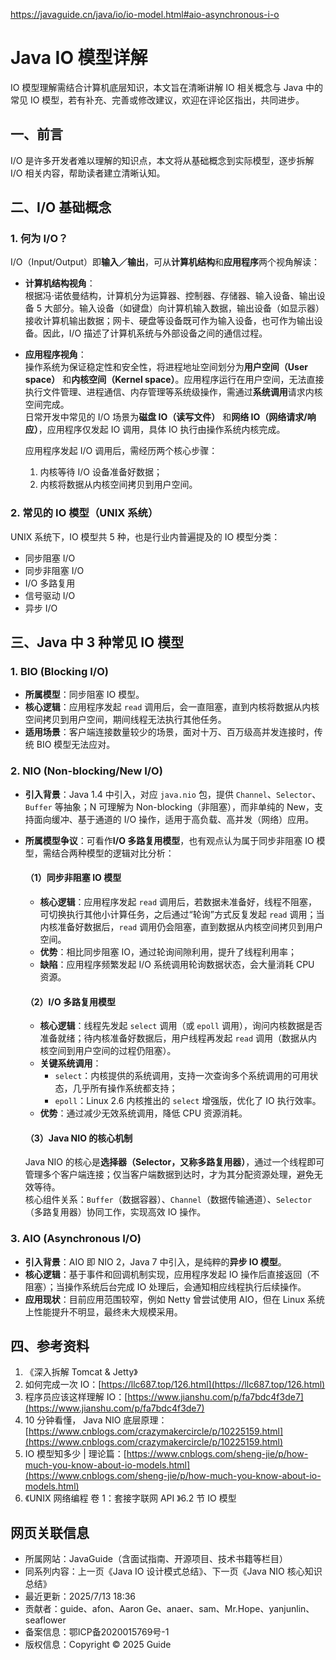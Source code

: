 https://javaguide.cn/java/io/io-model.html#aio-asynchronous-i-o

# Java IO 模型详解
IO 模型理解需结合计算机底层知识，本文旨在清晰讲解 IO 相关概念与 Java 中的常见 IO 模型，若有补充、完善或修改建议，欢迎在评论区指出，共同进步。


## 一、前言
I/O 是许多开发者难以理解的知识点，本文将从基础概念到实际模型，逐步拆解 I/O 相关内容，帮助读者建立清晰认知。


## 二、I/O 基础概念
### 1. 何为 I/O？
I/O（Input/Output）即**输入／输出**，可从**计算机结构**和**应用程序**两个视角解读：
- **计算机结构视角**：  
  根据冯·诺依曼结构，计算机分为运算器、控制器、存储器、输入设备、输出设备 5 大部分。输入设备（如键盘）向计算机输入数据，输出设备（如显示器）接收计算机输出数据；网卡、硬盘等设备既可作为输入设备，也可作为输出设备。因此，I/O 描述了计算机系统与外部设备之间的通信过程。

- **应用程序视角**：  
  操作系统为保证稳定性和安全性，将进程地址空间划分为**用户空间（User space）** 和**内核空间（Kernel space）**。应用程序运行在用户空间，无法直接执行文件管理、进程通信、内存管理等系统级操作，需通过**系统调用**请求内核空间完成。  
  日常开发中常见的 I/O 场景为**磁盘 IO（读写文件）** 和**网络 IO（网络请求/响应）**，应用程序仅发起 IO 调用，具体 IO 执行由操作系统内核完成。  

  应用程序发起 I/O 调用后，需经历两个核心步骤：
  1. 内核等待 I/O 设备准备好数据；
  2. 内核将数据从内核空间拷贝到用户空间。


### 2. 常见的 IO 模型（UNIX 系统）
UNIX 系统下，IO 模型共 5 种，也是行业内普遍提及的 IO 模型分类：
- 同步阻塞 I/O
- 同步非阻塞 I/O
- I/O 多路复用
- 信号驱动 I/O
- 异步 I/O


## 三、Java 中 3 种常见 IO 模型
### 1. BIO (Blocking I/O)
- **所属模型**：同步阻塞 IO 模型。  
- **核心逻辑**：应用程序发起 `read` 调用后，会一直阻塞，直到内核将数据从内核空间拷贝到用户空间，期间线程无法执行其他任务。  
- **适用场景**：客户端连接数量较少的场景，面对十万、百万级高并发连接时，传统 BIO 模型无法应对。


### 2. NIO (Non-blocking/New I/O)
- **引入背景**：Java 1.4 中引入，对应 `java.nio` 包，提供 `Channel`、`Selector`、`Buffer` 等抽象；N 可理解为 Non-blocking（非阻塞），而非单纯的 New，支持面向缓冲、基于通道的 I/O 操作，适用于高负载、高并发（网络）应用。  
- **所属模型争议**：可看作**I/O 多路复用模型**，也有观点认为属于同步非阻塞 IO 模型，需结合两种模型的逻辑对比分析：

  #### （1）同步非阻塞 IO 模型
  - **核心逻辑**：应用程序发起 `read` 调用后，若数据未准备好，线程不阻塞，可切换执行其他小计算任务，之后通过“轮询”方式反复发起 `read` 调用；当内核准备好数据后，`read` 调用仍会阻塞，直到数据从内核空间拷贝到用户空间。  
  - **优势**：相比同步阻塞 IO，通过轮询间隙利用，提升了线程利用率；  
  - **缺陷**：应用程序频繁发起 I/O 系统调用轮询数据状态，会大量消耗 CPU 资源。

  #### （2）I/O 多路复用模型
  - **核心逻辑**：线程先发起 `select` 调用（或 `epoll` 调用），询问内核数据是否准备就绪；待内核准备好数据后，用户线程再发起 `read` 调用（数据从内核空间到用户空间的过程仍阻塞）。  
  - **关键系统调用**：
    - `select`：内核提供的系统调用，支持一次查询多个系统调用的可用状态，几乎所有操作系统都支持；
    - `epoll`：Linux 2.6 内核推出的 `select` 增强版，优化了 IO 执行效率。  
  - **优势**：通过减少无效系统调用，降低 CPU 资源消耗。

  #### （3）Java NIO 的核心机制
  Java NIO 的核心是**选择器（Selector，又称多路复用器）**，通过一个线程即可管理多个客户端连接；仅当客户端数据到达时，才为其分配资源处理，避免无效等待。  
  核心组件关系：`Buffer`（数据容器）、`Channel`（数据传输通道）、`Selector`（多路复用器）协同工作，实现高效 IO 操作。


### 3. AIO (Asynchronous I/O)
- **引入背景**：AIO 即 NIO 2，Java 7 中引入，是纯粹的**异步 IO 模型**。  
- **核心逻辑**：基于事件和回调机制实现，应用程序发起 IO 操作后直接返回（不阻塞）；当操作系统后台完成 IO 处理后，会通知相应线程执行后续操作。  
- **应用现状**：目前应用范围较窄，例如 Netty 曾尝试使用 AIO，但在 Linux 系统上性能提升不明显，最终未大规模采用。


## 四、参考资料
1. 《深入拆解 Tomcat & Jetty》
2. 如何完成一次 IO：[https://llc687.top/126.html](https://llc687.top/126.html)
3. 程序员应该这样理解 IO：[https://www.jianshu.com/p/fa7bdc4f3de7](https://www.jianshu.com/p/fa7bdc4f3de7)
4. 10 分钟看懂， Java NIO 底层原理：[https://www.cnblogs.com/crazymakercircle/p/10225159.html](https://www.cnblogs.com/crazymakercircle/p/10225159.html)
5. IO 模型知多少 | 理论篇：[https://www.cnblogs.com/sheng-jie/p/how-much-you-know-about-io-models.html](https://www.cnblogs.com/sheng-jie/p/how-much-you-know-about-io-models.html)
6. 《UNIX 网络编程 卷 1：套接字联网 API 》6.2 节 IO 模型


## 网页关联信息
- 所属网站：JavaGuide（含面试指南、开源项目、技术书籍等栏目）
- 同系列内容：上一页《Java IO 设计模式总结》、下一页《Java NIO 核心知识总结》
- 最近更新：2025/7/13 18:36
- 贡献者：guide、afon、Aaron Ge、anaer、sam、Mr.Hope、yanjunlin、seaflower
- 备案信息：鄂ICP备2020015769号-1
- 版权信息：Copyright © 2025 Guide
